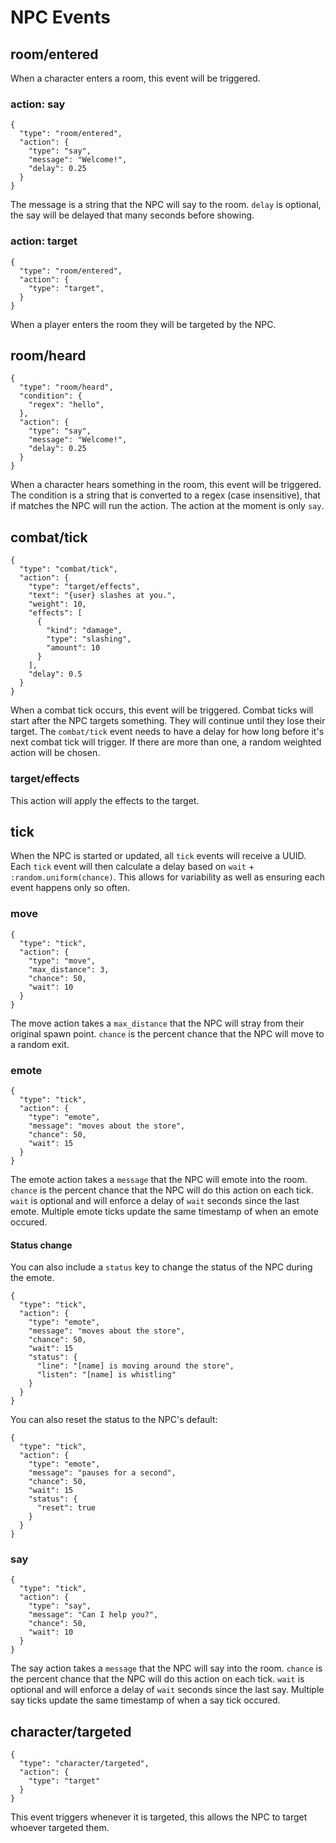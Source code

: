 # NPC Events

## room/entered

When a character enters a room, this event will be triggered.

### action: say

```
{
  "type": "room/entered",
  "action": {
    "type": "say",
    "message": "Welcome!",
    "delay": 0.25
  }
}
```

The message is a string that the NPC will say to the room. `delay` is optional, the say will be delayed that many seconds before showing.

### action: target

```
{
  "type": "room/entered",
  "action": {
    "type": "target",
  }
}
```

When a player enters the room they will be targeted by the NPC.

## room/heard

```
{
  "type": "room/heard",
  "condition": {
    "regex": "hello",
  },
  "action": {
    "type": "say",
    "message": "Welcome!",
    "delay": 0.25
  }
}
```

When a character hears something in the room, this event will be triggered. The condition is a string that is converted to a regex (case insensitive), that if matches the NPC will run the action. The action at the moment is only `say`.

## combat/tick

```
{
  "type": "combat/tick",
  "action": {
    "type": "target/effects",
    "text": "{user} slashes at you.",
    "weight": 10,
    "effects": [
      {
        "kind": "damage",
        "type": "slashing",
        "amount": 10
      }
    ],
    "delay": 0.5
  }
}
```

When a combat tick occurs, this event will be triggered. Combat ticks will start after the NPC targets something. They will continue until they lose their target. The `combat/tick` event needs to have a delay for how long before it's next combat tick will trigger. If there are more than one, a random weighted action will be chosen.

### target/effects

This action will apply the effects to the target.

## tick

When the NPC is started or updated, all `tick` events will receive a UUID. Each `tick` event will then calculate a delay based on `wait` + `:random.uniform(chance)`. This allows for variability as well as ensuring each event happens only so often.

### move

```
{
  "type": "tick",
  "action": {
    "type": "move",
    "max_distance": 3,
    "chance": 50,
    "wait": 10
  }
}
```

The move action takes a `max_distance` that the NPC will stray from their original spawn point. `chance` is the percent chance that the NPC will move to a random exit.

### emote

```
{
  "type": "tick",
  "action": {
    "type": "emote",
    "message": "moves about the store",
    "chance": 50,
    "wait": 15
  }
}
```

The emote action takes a `message` that the NPC will emote into the room. `chance` is the percent chance that the NPC will do this action on each tick. `wait` is optional and will enforce a delay of `wait` seconds since the last emote. Multiple emote ticks update the same timestamp of when an emote occured.

#### Status change

You can also include a `status` key to change the status of the NPC during the emote.

```
{
  "type": "tick",
  "action": {
    "type": "emote",
    "message": "moves about the store",
    "chance": 50,
    "wait": 15
    "status": {
      "line": "[name] is moving around the store",
      "listen": "[name] is whistling"
    }
  }
}
```

You can also reset the status to the NPC's default:

```
{
  "type": "tick",
  "action": {
    "type": "emote",
    "message": "pauses for a second",
    "chance": 50,
    "wait": 15
    "status": {
      "reset": true
    }
  }
}
```

### say

```
{
  "type": "tick",
  "action": {
    "type": "say",
    "message": "Can I help you?",
    "chance": 50,
    "wait": 10
  }
}
```

The say action takes a `message` that the NPC will say into the room. `chance` is the percent chance that the NPC will do this action on each tick. `wait` is optional and will enforce a delay of `wait` seconds since the last say. Multiple say ticks update the same timestamp of when a say tick occured.

## character/targeted

```
{
  "type": "character/targeted",
  "action": {
    "type": "target"
  }
}
```

This event triggers whenever it is targeted, this allows the NPC to target whoever targeted them.
